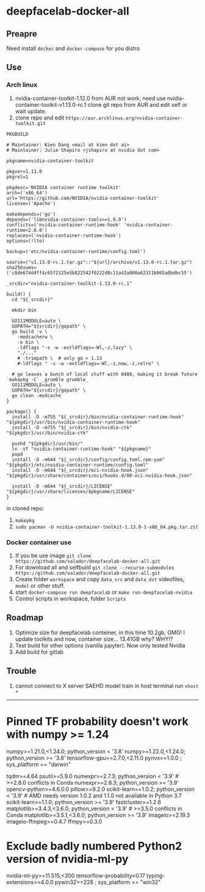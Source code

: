 # deepfacelab-docker-all
## Preapre
Need install `docker` and `docker-compose` for you distro
## Use
### Arch linux
1. nvidia-container-toolkit-1.12.0 from AUR not work, need use nvidia-container-toolkit-v1.13.0-rc.1 clone git repo from AUR and edit self or wait update. 
2. clone repo and edit `https://aur.archlinux.org/nvidia-container-toolkit.git`

`PKGBUILD`
```
# Maintainer: Kien Dang <mail at kien dot ai>
# Maintainer: Julie Shapiro <jshapiro at nvidia dot com>

pkgname=nvidia-container-toolkit

pkgver=1.13.0
pkgrel=1

pkgdesc='NVIDIA container runtime toolkit'
arch=('x86_64')
url='https://github.com/NVIDIA/nvidia-container-toolkit'
license=('Apache')

makedepends=('go')
depends=('libnvidia-container-tools>=1.9.0')
conflicts=('nvidia-container-runtime-hook' 'nvidia-container-runtime<2.0.0')
replaces=('nvidia-container-runtime-hook')
options=(!lto)

backup=('etc/nvidia-container-runtime/config.toml')

source=("v1.13.0-rc.1.tar.gz"::"${url}/archive/v1.13.0-rc.1.tar.gz")
sha256sums=('c8de674d4ff4c65f2125e5b822542f0222d8c11a43a000a62311b065a0bdbc55')

_srcdir="nvidia-container-toolkit-1.13.0-rc.1"

build() {
  cd "${_srcdir}"

  mkdir bin

  GO111MODULE=auto \
  GOPATH="${srcdir}/gopath" \
  go build -v \
    -modcacherw \
    -o bin \
    -ldflags "-s -w -extldflags=-Wl,-z,lazy" \
    "./..."
    # -trimpath \  # only go > 1.13
    #-ldflags " -s -w -extldflags=-Wl,-z,now,-z,relro" \

  # go leaves a bunch of local stuff with 0400, making it break future `makepkg -C` _grumble grumble_
  GO111MODULE=auto \
  GOPATH="${srcdir}/gopath" \
  go clean -modcache
}

package() {
  install -D -m755 "${_srcdir}/bin/nvidia-container-runtime-hook" "${pkgdir}/usr/bin/nvidia-container-runtime-hook"
  install -D -m755 "${_srcdir}/bin/nvidia-ctk" "${pkgdir}/usr/bin/nvidia-ctk"

  pushd "${pkgdir}/usr/bin/"
  ln -sf "nvidia-container-runtime-hook" "${pkgname}"
  popd
  install -D -m644 "${_srcdir}/config/config.toml.rpm-yum" "${pkgdir}/etc/nvidia-container-runtime/config.toml"
  install -D -m644 "${_srcdir}/oci-nvidia-hook.json" "${pkgdir}/usr/share/containers/oci/hooks.d/00-oci-nvidia-hook.json"

  install -D -m644 "${_srcdir}/LICENSE" "${pkgdir}/usr/share/licenses/$pkgname/LICENSE"
}
```
in cloned repo:
1. `makepkg`
2. `sudo pacman -U nvidia-container-toolkit-1.13.0-1-x86_64.pkg.tar.zst`

### Docker container use
1. If you be use image `git clone https://github.com/valador/deepfacelab-docker-all.git`
2. For download all and selfbuild `git clone --recurse-submodules https://github.com/valador/deepfacelab-docker-all.git`
3. Create folder `workspace` and copy `data_src` and `data_dst` videofiles, `model` or other stuff.
4. start `docker-compose run deepfacelab` or `make run-deepfacelab-nvidia`
5. Control scripts in workspace, folder `Scripts`


## Roadmap
1. Optimize size for deepfacelab conteiner, in this time 10.2gb, OMG! I update toolkits and now, container size... 13.41GB why? WHY!?
2. Test build for other options (vanilla jupyter). Now only tested Nvidia
3. Add build for gitlab
   
## Trouble
1. cannot connect to X server SAEHD model train
in host terminal run `xhost +`
---
# Pinned TF probability doesn't work with numpy >= 1.24
numpy>=1.21.0,<1.24.0; python_version < '3.8'
numpy>=1.22.0,<1.24.0; python_version >= '3.8'
tensorflow-gpu>=2.7.0,<2.11.0
pynvx==1.0.0 ; sys_platform == "darwin"

tqdm>=4.64
psutil>=5.9.0
numexpr>=2.7.3; python_version < '3.9'  # >=2.8.0 conflicts in Conda
numexpr>=2.8.3; python_version >= '3.9'
opencv-python>=4.6.0.0
pillow>=9.2.0
scikit-learn==1.0.2; python_version < '3.9'  # AMD needs version 1.0.2 and 1.1.0 not available in Python 3.7
scikit-learn>=1.1.0; python_version >= '3.9'
fastcluster>=1.2.6
matplotlib>=3.4.3,<3.6.0; python_version < '3.9'  # >=3.5.0 conflicts in Conda
matplotlib>=3.5.1,<3.6.0; python_version >= '3.9'
imageio>=2.19.3
imageio-ffmpeg>=0.4.7
ffmpy>=0.3.0
# Exclude badly numbered Python2 version of nvidia-ml-py
nvidia-ml-py>=11.515,<300
tensorflow-probability<0.17
typing-extensions>=4.0.0
pywin32>=228 ; sys_platform == "win32"